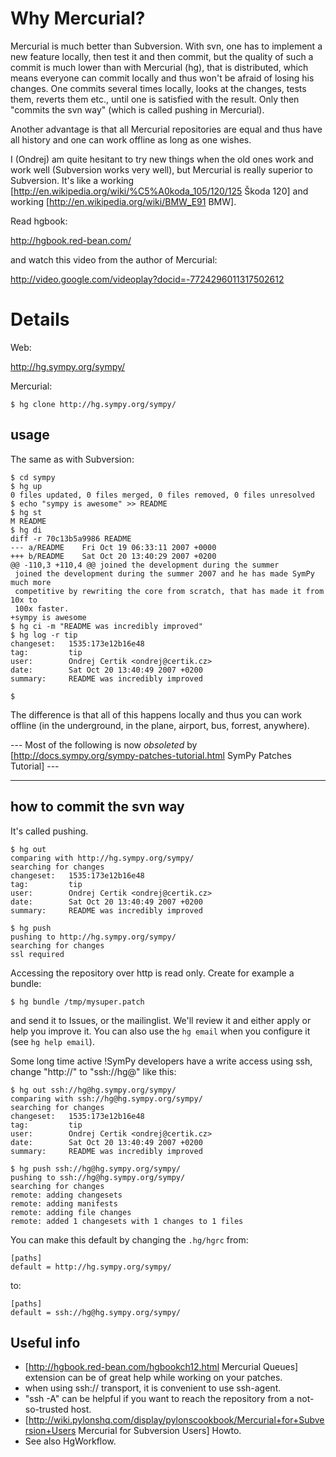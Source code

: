 

# Why Mercurial?

Mercurial is much better than Subversion. With svn, one has to implement a new feature locally, then test it and then commit, but the quality of such a commit is much lower than with Mercurial (hg), that is distributed, which means everyone can commit locally and thus won't be afraid of losing his changes. One commits several times locally, looks at the changes, tests them, reverts them etc., until one is satisfied with the result. Only then "commits the svn way" (which is called pushing in Mercurial). 

Another advantage is that all Mercurial repositories are equal and thus have all history and one can work offline as long as one wishes. 

I (Ondrej) am quite hesitant to try new things when the old ones work and work well (Subversion works very well), but Mercurial is really superior to Subversion. It's like a working [http://en.wikipedia.org/wiki/%C5%A0koda_105/120/125 Škoda 120] and working [http://en.wikipedia.org/wiki/BMW_E91 BMW].

Read hgbook:

http://hgbook.red-bean.com/

and watch this video from the author of Mercurial:

http://video.google.com/videoplay?docid=-7724296011317502612

# Details

Web:

http://hg.sympy.org/sympy/

Mercurial:
```
$ hg clone http://hg.sympy.org/sympy/
```

## usage

The same as with Subversion:
```
$ cd sympy
$ hg up
0 files updated, 0 files merged, 0 files removed, 0 files unresolved
$ echo "sympy is awesome" >> README
$ hg st
M README
$ hg di
diff -r 70c13b5a9986 README
--- a/README    Fri Oct 19 06:33:11 2007 +0000
+++ b/README    Sat Oct 20 13:40:29 2007 +0200
@@ -110,3 +110,4 @@ joined the development during the summer
 joined the development during the summer 2007 and he has made SymPy much more
 competitive by rewriting the core from scratch, that has made it from 10x to
 100x faster. 
+sympy is awesome
$ hg ci -m "README was incredibly improved"
$ hg log -r tip
changeset:   1535:173e12b16e48
tag:         tip
user:        Ondrej Certik <ondrej@certik.cz>
date:        Sat Oct 20 13:40:49 2007 +0200
summary:     README was incredibly improved

$
```

The difference is that all of this happens locally and thus you can work offline (in the underground, in the plane, airport, bus, forrest, anywhere).

--- Most of the following is now *obsoleted* by [http://docs.sympy.org/sympy-patches-tutorial.html SymPy Patches Tutorial] ---

-------

## how to commit the svn way

It's called pushing.
```
$ hg out
comparing with http://hg.sympy.org/sympy/
searching for changes
changeset:   1535:173e12b16e48
tag:         tip
user:        Ondrej Certik <ondrej@certik.cz>
date:        Sat Oct 20 13:40:49 2007 +0200
summary:     README was incredibly improved

$ hg push
pushing to http://hg.sympy.org/sympy/
searching for changes
ssl required
```
Accessing the repository over http is read only. Create for example a bundle:
```
$ hg bundle /tmp/mysuper.patch
```
and send it to Issues, or the mailinglist. We'll review it and either apply or help you improve it. You can also use the `hg email` when you configure it (see `hg help email`).

Some long time active !SymPy developers have a write access using ssh, change "http://" to "ssh://hg@" like this:
```
$ hg out ssh://hg@hg.sympy.org/sympy/
comparing with ssh://hg@hg.sympy.org/sympy/
searching for changes
changeset:   1535:173e12b16e48
tag:         tip
user:        Ondrej Certik <ondrej@certik.cz>
date:        Sat Oct 20 13:40:49 2007 +0200
summary:     README was incredibly improved

$ hg push ssh://hg@hg.sympy.org/sympy/
pushing to ssh://hg@hg.sympy.org/sympy/
searching for changes
remote: adding changesets
remote: adding manifests
remote: adding file changes
remote: added 1 changesets with 1 changes to 1 files
```
You can make this default by changing the `.hg/hgrc` from:
```
[paths]
default = http://hg.sympy.org/sympy/
```
to:
```
[paths]
default = ssh://hg@hg.sympy.org/sympy/
```

## Useful info

 * [http://hgbook.red-bean.com/hgbookch12.html Mercurial Queues] extension can be of great  help while working on your patches.
 * when using ssh:// transport, it is convenient to use ssh-agent.
 * "ssh -A" can be helpful if you want to reach the repository from a not-so-trusted host.
 * [http://wiki.pylonshq.com/display/pylonscookbook/Mercurial+for+Subversion+Users  Mercurial for Subversion Users] Howto.
 * See also HgWorkflow.